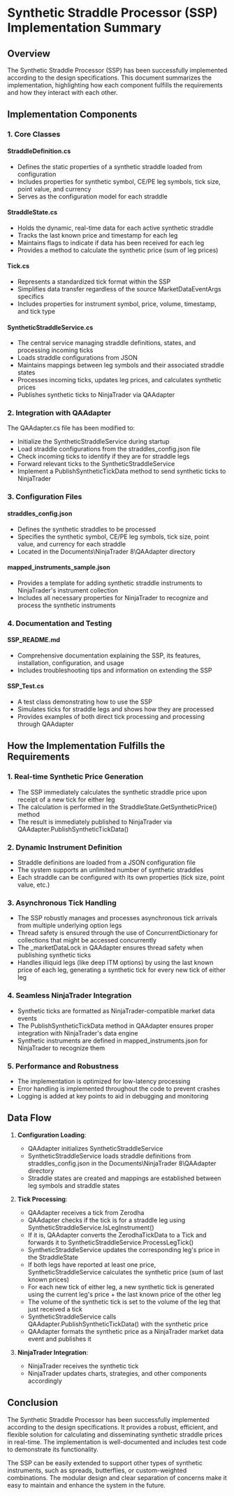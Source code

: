 # Synthetic Straddle Processor (SSP) Implementation Summary

## Overview

The Synthetic Straddle Processor (SSP) has been successfully implemented according to the design specifications. This document summarizes the implementation, highlighting how each component fulfills the requirements and how they interact with each other.

## Implementation Components

### 1. Core Classes

#### StraddleDefinition.cs
- Defines the static properties of a synthetic straddle loaded from configuration
- Includes properties for synthetic symbol, CE/PE leg symbols, tick size, point value, and currency
- Serves as the configuration model for each straddle

#### StraddleState.cs
- Holds the dynamic, real-time data for each active synthetic straddle
- Tracks the last known price and timestamp for each leg
- Maintains flags to indicate if data has been received for each leg
- Provides a method to calculate the synthetic price (sum of leg prices)

#### Tick.cs
- Represents a standardized tick format within the SSP
- Simplifies data transfer regardless of the source MarketDataEventArgs specifics
- Includes properties for instrument symbol, price, volume, timestamp, and tick type

#### SyntheticStraddleService.cs
- The central service managing straddle definitions, states, and processing incoming ticks
- Loads straddle configurations from JSON
- Maintains mappings between leg symbols and their associated straddle states
- Processes incoming ticks, updates leg prices, and calculates synthetic prices
- Publishes synthetic ticks to NinjaTrader via QAAdapter

### 2. Integration with QAAdapter

The QAAdapter.cs file has been modified to:
- Initialize the SyntheticStraddleService during startup
- Load straddle configurations from the straddles_config.json file
- Check incoming ticks to identify if they are for straddle legs
- Forward relevant ticks to the SyntheticStraddleService
- Implement a PublishSyntheticTickData method to send synthetic ticks to NinjaTrader

### 3. Configuration Files

#### straddles_config.json
- Defines the synthetic straddles to be processed
- Specifies the synthetic symbol, CE/PE leg symbols, tick size, point value, and currency for each straddle
- Located in the Documents\NinjaTrader 8\QAAdapter directory

#### mapped_instruments_sample.json
- Provides a template for adding synthetic straddle instruments to NinjaTrader's instrument collection
- Includes all necessary properties for NinjaTrader to recognize and process the synthetic instruments

### 4. Documentation and Testing

#### SSP_README.md
- Comprehensive documentation explaining the SSP, its features, installation, configuration, and usage
- Includes troubleshooting tips and information on extending the SSP

#### SSP_Test.cs
- A test class demonstrating how to use the SSP
- Simulates ticks for straddle legs and shows how they are processed
- Provides examples of both direct tick processing and processing through QAAdapter

## How the Implementation Fulfills the Requirements

### 1. Real-time Synthetic Price Generation
- The SSP immediately calculates the synthetic straddle price upon receipt of a new tick for either leg
- The calculation is performed in the StraddleState.GetSyntheticPrice() method
- The result is immediately published to NinjaTrader via QAAdapter.PublishSyntheticTickData()

### 2. Dynamic Instrument Definition
- Straddle definitions are loaded from a JSON configuration file
- The system supports an unlimited number of synthetic straddles
- Each straddle can be configured with its own properties (tick size, point value, etc.)

### 3. Asynchronous Tick Handling
- The SSP robustly manages and processes asynchronous tick arrivals from multiple underlying option legs
- Thread safety is ensured through the use of ConcurrentDictionary for collections that might be accessed concurrently
- The _marketDataLock in QAAdapter ensures thread safety when publishing synthetic ticks
- Handles illiquid legs (like deep ITM options) by using the last known price of each leg, generating a synthetic tick for every new tick of either leg

### 4. Seamless NinjaTrader Integration
- Synthetic ticks are formatted as NinjaTrader-compatible market data events
- The PublishSyntheticTickData method in QAAdapter ensures proper integration with NinjaTrader's data engine
- Synthetic instruments are defined in mapped_instruments.json for NinjaTrader to recognize them

### 5. Performance and Robustness
- The implementation is optimized for low-latency processing
- Error handling is implemented throughout the code to prevent crashes
- Logging is added at key points to aid in debugging and monitoring

## Data Flow

1. **Configuration Loading**:
   - QAAdapter initializes SyntheticStraddleService
   - SyntheticStraddleService loads straddle definitions from straddles_config.json in the Documents\NinjaTrader 8\QAAdapter directory
   - Straddle states are created and mappings are established between leg symbols and straddle states

2. **Tick Processing**:
   - QAAdapter receives a tick from Zerodha
   - QAAdapter checks if the tick is for a straddle leg using SyntheticStraddleService.IsLegInstrument()
   - If it is, QAAdapter converts the ZerodhaTickData to a Tick and forwards it to SyntheticStraddleService.ProcessLegTick()
   - SyntheticStraddleService updates the corresponding leg's price in the StraddleState
   - If both legs have reported at least one price, SyntheticStraddleService calculates the synthetic price (sum of last known prices)
   - For each new tick of either leg, a new synthetic tick is generated using the current leg's price + the last known price of the other leg
   - The volume of the synthetic tick is set to the volume of the leg that just received a tick
   - SyntheticStraddleService calls QAAdapter.PublishSyntheticTickData() with the synthetic price
   - QAAdapter formats the synthetic price as a NinjaTrader market data event and publishes it

3. **NinjaTrader Integration**:
   - NinjaTrader receives the synthetic tick
   - NinjaTrader updates charts, strategies, and other components accordingly

## Conclusion

The Synthetic Straddle Processor has been successfully implemented according to the design specifications. It provides a robust, efficient, and flexible solution for calculating and disseminating synthetic straddle prices in real-time. The implementation is well-documented and includes test code to demonstrate its functionality.

The SSP can be easily extended to support other types of synthetic instruments, such as spreads, butterflies, or custom-weighted combinations. The modular design and clear separation of concerns make it easy to maintain and enhance the system in the future.
